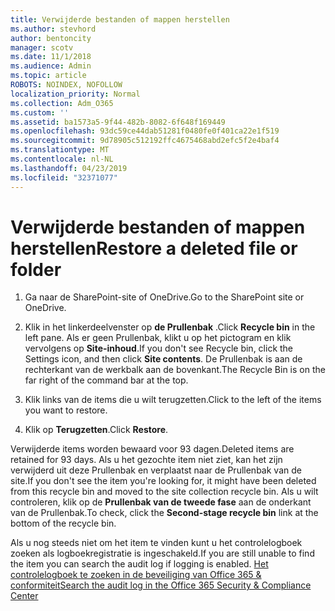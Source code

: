 ```yaml
---
title: Verwijderde bestanden of mappen herstellen
ms.author: stevhord
author: bentoncity
manager: scotv
ms.date: 11/1/2018
ms.audience: Admin
ms.topic: article
ROBOTS: NOINDEX, NOFOLLOW
localization_priority: Normal
ms.collection: Adm_O365
ms.custom: ''
ms.assetid: ba1573a5-9f44-482b-8082-6f648f169449
ms.openlocfilehash: 93dc59ce44dab51281f0480fe0f401ca22e1f519
ms.sourcegitcommit: 9d78905c512192ffc4675468abd2efc5f2e4baf4
ms.translationtype: MT
ms.contentlocale: nl-NL
ms.lasthandoff: 04/23/2019
ms.locfileid: "32371077"
---
```

# <a name="restore-a-deleted-file-or-folder"></a><span data-ttu-id="36f3d-102">Verwijderde bestanden of mappen herstellen</span><span class="sxs-lookup"><span data-stu-id="36f3d-102">Restore a deleted file or folder</span></span>

1. <span data-ttu-id="36f3d-103">Ga naar de SharePoint-site of OneDrive.</span><span class="sxs-lookup"><span data-stu-id="36f3d-103">Go to the SharePoint site or OneDrive.</span></span>
    
2. <span data-ttu-id="36f3d-104">Klik in het linkerdeelvenster op **de Prullenbak** .</span><span class="sxs-lookup"><span data-stu-id="36f3d-104">Click **Recycle bin** in the left pane.</span></span> <span data-ttu-id="36f3d-105">Als er geen Prullenbak, klikt u op het pictogram en klik vervolgens op **Site-inhoud**.</span><span class="sxs-lookup"><span data-stu-id="36f3d-105">If you don't see Recycle bin, click the Settings icon, and then click **Site contents**.</span></span> <span data-ttu-id="36f3d-106">De Prullenbak is aan de rechterkant van de werkbalk aan de bovenkant.</span><span class="sxs-lookup"><span data-stu-id="36f3d-106">The Recycle Bin is on the far right of the command bar at the top.</span></span>
    
3. <span data-ttu-id="36f3d-107">Klik links van de items die u wilt terugzetten.</span><span class="sxs-lookup"><span data-stu-id="36f3d-107">Click to the left of the items you want to restore.</span></span>
    
4. <span data-ttu-id="36f3d-108">Klik op **Terugzetten**.</span><span class="sxs-lookup"><span data-stu-id="36f3d-108">Click **Restore**.</span></span>
    
<span data-ttu-id="36f3d-109">Verwijderde items worden bewaard voor 93 dagen.</span><span class="sxs-lookup"><span data-stu-id="36f3d-109">Deleted items are retained for 93 days.</span></span> <span data-ttu-id="36f3d-110">Als u het gezochte item niet ziet, kan het zijn verwijderd uit deze Prullenbak en verplaatst naar de Prullenbak van de site.</span><span class="sxs-lookup"><span data-stu-id="36f3d-110">If you don't see the item you're looking for, it might have been deleted from this recycle bin and moved to the site collection recycle bin.</span></span> <span data-ttu-id="36f3d-111">Als u wilt controleren, klik op de **Prullenbak van de tweede fase** aan de onderkant van de Prullenbak.</span><span class="sxs-lookup"><span data-stu-id="36f3d-111">To check, click the **Second-stage recycle bin** link at the bottom of the recycle bin.</span></span> 
  
<span data-ttu-id="36f3d-112">Als u nog steeds niet om het item te vinden kunt u het controlelogboek zoeken als logboekregistratie is ingeschakeld.</span><span class="sxs-lookup"><span data-stu-id="36f3d-112">If you are still unable to find the item you can search the audit log if logging is enabled.</span></span> [<span data-ttu-id="36f3d-113">Het controlelogboek te zoeken in de beveiliging van Office 365 &amp; conformiteit</span><span class="sxs-lookup"><span data-stu-id="36f3d-113">Search the audit log in the Office 365 Security &amp; Compliance Center</span></span>](https://support.office.com/article/0d4d0f35-390b-4518-800e-0c7ec95e946c.aspx)
  

